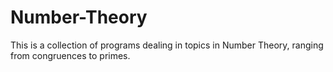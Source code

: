# Number-Theory
This is a collection of programs dealing in topics in Number Theory, ranging from congruences to primes.
